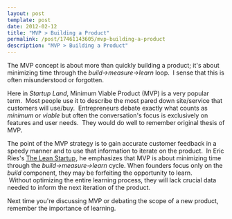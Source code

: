 ```yaml
---
layout: post
template: post
date: 2012-02-12
title: "MVP > Building a Product"
permalink: /post/17461143605/mvp-building-a-product
description: "MVP > Building a Product"
---
```

<p>The MVP concept is about more than quickly building a product; it's about minimizing time through the <em>build-&gt;measure-&gt;learn</em> loop.  I sense that this is often misunderstood or forgotten.</p>&#13;
<p>Here in <em>Startup Land</em>, Minimum Viable Product (MVP) is a very popular term.  Most people use it to describe the most pared down site/service that customers will use/buy.  Entrepreneurs debate exactly what counts as <em>minimum</em> or <em>viable</em> but often the conversation's focus is exclusively on features and user needs.  They would do well to remember original thesis of MVP.</p>&#13;
<p>The point of the MVP strategy is to gain accurate customer feedback in a speedy manner and to use that information to iterate on the product.  In Eric Ries's <a href="http://www.amazon.com/gp/product/0307887898/ref=as_li_ss_tl?ie=UTF8&amp;tag=randylubincom-20&amp;linkCode=as2&amp;camp=1789&amp;creative=390957&amp;creativeASIN=0307887898">The Lean Startup</a><img border="0" height="1" src="http://www.assoc-amazon.com/e/ir?t=randylubincom-20&amp;l=as2&amp;o=1&amp;a=0307887898" width="1" />, he emphasizes that MVP is about minimizing time through the <em>build-&gt;measure-&gt;learn </em>cycle. When founders focus only on the <em>build</em> component, they may be forfeiting the opportunity to learn.  Without optimizing the entire learning process, they will lack crucial data needed to inform the next iteration of the product.</p>&#13;
<p>Next time you're discussing MVP or debating the scope of a new product, remember the importance of learning. </p> 